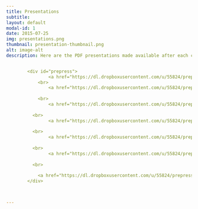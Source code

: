 ```yaml
---
title: Presentations
subtitle: 
layout: default
modal-id: 1
date: 2015-07-25
img: presentations.png
thumbnail: presentation-thumbnail.png
alt: image-alt
description: Here are the PDF presentations made available after each class.


        <div id="prepress">
                <a href="https://dl.dropboxusercontent.com/u/55824/prepress/Class_1-Planning_prepress_history_SLIDES.pdf" > Class 1 - Planning and History</a>	<br>
            <br>
                <a href="https://dl.dropboxusercontent.com/u/55824/prepress/Class_2-Paper_SLIDES.pdf" >Class 2 - Paper</a>
           
            <br>
                <a href="https://dl.dropboxusercontent.com/u/55824/prepress/Class_2-Digital_Imaging_SLIDES.pdf" >Class 2 - Digital Imaging</a>	<br>
          
          <br>
                <a href="https://dl.dropboxusercontent.com/u/55824/prepress/Class_3-live_bleed_trim_SLIDES.pdf" >Class 3 - Live Trim Bleed</a>	<br>
        
          <br>
                <a href="https://dl.dropboxusercontent.com/u/55824/prepress/Class_4-Color_SLIDES.pdf" >Class 4 - Color</a>	<br>
          
          <br>
                <a href="https://dl.dropboxusercontent.com/u/55824/prepress/Class_6-SpecSheets_SLIDES.pdf">Class 6 - Spec Sheets</a>	<br>
				
		  <br>	
				
            <a href="https://dl.dropboxusercontent.com/u/55824/prepress/Prepress-Binding_Finishing.pdf">Class 6 - Folding, Binding, Finishing</a>	<br>
        </div>
 


---
```

